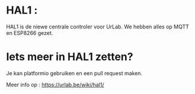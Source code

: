 # HAL1 : 
HAL1 is de niewe centrale controler voor UrLab.
We hebben alles op MQTT en ESP8266 gezet.

# Iets meer in HAL1 zetten? 

Je kan platformio gebruiken en een pull request maken.

Meer info op : https://urlab.be/wiki/hal1/
